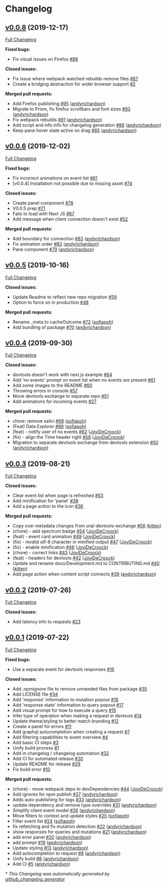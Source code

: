 # Changelog

## [v0.0.8](https://github.com/FormidableLabs/urql-devtools/tree/v0.0.8) (2019-12-17)

[Full Changelog](https://github.com/FormidableLabs/urql-devtools/compare/v0.0.6...v0.0.8)

**Fixed bugs:**

- Fix visual issues on Firefox [\#88](https://github.com/FormidableLabs/urql-devtools/issues/88)

**Closed issues:**

- Fix issue where webpack watched rebuilds remove files [\#87](https://github.com/FormidableLabs/urql-devtools/issues/87)
- Create a bridging abstraction for wider browser support [\#2](https://github.com/FormidableLabs/urql-devtools/issues/2)

**Merged pull requests:**

- Add Firefox publishing [\#95](https://github.com/FormidableLabs/urql-devtools/pull/95) ([andyrichardson](https://github.com/andyrichardson))
- Migrate to Prism, fix firefox scrollbars and font sizes [\#93](https://github.com/FormidableLabs/urql-devtools/pull/93) ([andyrichardson](https://github.com/andyrichardson))
- Fix webpack rebuilds [\#91](https://github.com/FormidableLabs/urql-devtools/pull/91) ([andyrichardson](https://github.com/andyrichardson))
- Add script and info info for changelog generation [\#86](https://github.com/FormidableLabs/urql-devtools/pull/86) ([andyrichardson](https://github.com/andyrichardson))
- Keep pane hover state active on drag [\#85](https://github.com/FormidableLabs/urql-devtools/pull/85) ([andyrichardson](https://github.com/andyrichardson))

## [v0.0.6](https://github.com/FormidableLabs/urql-devtools/tree/v0.0.6) (2019-12-02)

[Full Changelog](https://github.com/FormidableLabs/urql-devtools/compare/v0.0.5...v0.0.6)

**Fixed bugs:**

- Fix incorrect animations on event list [\#81](https://github.com/FormidableLabs/urql-devtools/issues/81)
- \[v0.0.4\] Installation not possible due to missing asset [\#74](https://github.com/FormidableLabs/urql-devtools/issues/74)

**Closed issues:**

- Create panel component [\#78](https://github.com/FormidableLabs/urql-devtools/issues/78)
- V0.0.5 prep [\#71](https://github.com/FormidableLabs/urql-devtools/issues/71)
- Fails to load with Next JS [\#67](https://github.com/FormidableLabs/urql-devtools/issues/67)
- Add message when client connection doesn't exist [\#52](https://github.com/FormidableLabs/urql-devtools/issues/52)

**Merged pull requests:**

- Add boundary for connection [\#83](https://github.com/FormidableLabs/urql-devtools/pull/83) ([andyrichardson](https://github.com/andyrichardson))
- Fix animation order [\#82](https://github.com/FormidableLabs/urql-devtools/pull/82) ([andyrichardson](https://github.com/andyrichardson))
- Pane component [\#79](https://github.com/FormidableLabs/urql-devtools/pull/79) ([andyrichardson](https://github.com/andyrichardson))

## [v0.0.5](https://github.com/FormidableLabs/urql-devtools/tree/v0.0.5) (2019-10-16)

[Full Changelog](https://github.com/FormidableLabs/urql-devtools/compare/v0.0.4...v0.0.5)

**Closed issues:**

- Update Readme to reflect new repo migration [\#59](https://github.com/FormidableLabs/urql-devtools/issues/59)
- Option to force on in production [\#48](https://github.com/FormidableLabs/urql-devtools/issues/48)

**Merged pull requests:**

- Rename \_meta to cacheOutcome [\#72](https://github.com/FormidableLabs/urql-devtools/pull/72) ([sofiapoh](https://github.com/sofiapoh))
- Add bundling of package [\#70](https://github.com/FormidableLabs/urql-devtools/pull/70) ([andyrichardson](https://github.com/andyrichardson))

## [v0.0.4](https://github.com/FormidableLabs/urql-devtools/tree/v0.0.4) (2019-09-30)

[Full Changelog](https://github.com/FormidableLabs/urql-devtools/compare/v0.0.3...v0.0.4)

**Closed issues:**

- devtools doesn't work with next.js example [\#64](https://github.com/FormidableLabs/urql-devtools/issues/64)
- Add 'no events' prompt on event list when no events are present [\#61](https://github.com/FormidableLabs/urql-devtools/issues/61)
- Add some images to the README [\#60](https://github.com/FormidableLabs/urql-devtools/issues/60)
- Throwing errors in console [\#57](https://github.com/FormidableLabs/urql-devtools/issues/57)
- Move devtools exchange to separate repo [\#51](https://github.com/FormidableLabs/urql-devtools/issues/51)
- Add animations for incoming events [\#27](https://github.com/FormidableLabs/urql-devtools/issues/27)

**Merged pull requests:**

- chore: remove sailci [\#68](https://github.com/FormidableLabs/urql-devtools/pull/68) ([sofiapoh](https://github.com/sofiapoh))
- \(Feat\) Data Explorer [\#66](https://github.com/FormidableLabs/urql-devtools/pull/66) ([sofiapoh](https://github.com/sofiapoh))
- \(feat\) - notify user of no events [\#62](https://github.com/FormidableLabs/urql-devtools/pull/62) ([JoviDeCroock](https://github.com/JoviDeCroock))
- \(fix\) - align the Time header right [\#58](https://github.com/FormidableLabs/urql-devtools/pull/58) ([JoviDeCroock](https://github.com/JoviDeCroock))
- Migration to separate devtools exchange from devtools extension [\#50](https://github.com/FormidableLabs/urql-devtools/pull/50) ([andyrichardson](https://github.com/andyrichardson))

## [v0.0.3](https://github.com/FormidableLabs/urql-devtools/tree/v0.0.3) (2019-08-21)

[Full Changelog](https://github.com/FormidableLabs/urql-devtools/compare/v0.0.2...v0.0.3)

**Closed issues:**

- Clear event list when page is refreshed [\#53](https://github.com/FormidableLabs/urql-devtools/issues/53)
- Add minification for 'panel' [\#38](https://github.com/FormidableLabs/urql-devtools/issues/38)
- Add a page action to the icon [\#36](https://github.com/FormidableLabs/urql-devtools/issues/36)

**Merged pull requests:**

- Copy over metadata changes from urql-devtools-exchange [\#56](https://github.com/FormidableLabs/urql-devtools/pull/56) ([kitten](https://github.com/kitten))
- \(chore\) - add spectrum badge [\#54](https://github.com/FormidableLabs/urql-devtools/pull/54) ([JoviDeCroock](https://github.com/JoviDeCroock))
- \(feat\) - event card animation [\#49](https://github.com/FormidableLabs/urql-devtools/pull/49) ([JoviDeCroock](https://github.com/JoviDeCroock))
- \(fix\) - invalid utf-8 character in minified output [\#47](https://github.com/FormidableLabs/urql-devtools/pull/47) ([JoviDeCroock](https://github.com/JoviDeCroock))
- \(fix\) - enable minification [\#46](https://github.com/FormidableLabs/urql-devtools/pull/46) ([JoviDeCroock](https://github.com/JoviDeCroock))
- \(chore\) - correct links [\#43](https://github.com/FormidableLabs/urql-devtools/pull/43) ([JoviDeCroock](https://github.com/JoviDeCroock))
- \(feat\) - headers for devtools [\#42](https://github.com/FormidableLabs/urql-devtools/pull/42) ([JoviDeCroock](https://github.com/JoviDeCroock))
- Update and rename docs/Development.md to CONTRIBUTING.md [\#40](https://github.com/FormidableLabs/urql-devtools/pull/40) ([kitten](https://github.com/kitten))
- Add page action when content script connects [\#39](https://github.com/FormidableLabs/urql-devtools/pull/39) ([andyrichardson](https://github.com/andyrichardson))

## [v0.0.2](https://github.com/FormidableLabs/urql-devtools/tree/v0.0.2) (2019-07-26)

[Full Changelog](https://github.com/FormidableLabs/urql-devtools/compare/v0.0.1...v0.0.2)

**Closed issues:**

- Add latency info to requests [\#23](https://github.com/FormidableLabs/urql-devtools/issues/23)

## [v0.0.1](https://github.com/FormidableLabs/urql-devtools/tree/v0.0.1) (2019-07-22)

[Full Changelog](https://github.com/FormidableLabs/urql-devtools/compare/e8ac03102c8ecf80acf7d12a8a50d383ac11558f...v0.0.1)

**Fixed bugs:**

- Use a separate event for devtools responses [\#16](https://github.com/FormidableLabs/urql-devtools/issues/16)

**Closed issues:**

- Add .npmignore file to remove unneeded files from package [\#35](https://github.com/FormidableLabs/urql-devtools/issues/35)
- Add LICENSE file [\#34](https://github.com/FormidableLabs/urql-devtools/issues/34)
- Add 'response' information to mutation popout [\#18](https://github.com/FormidableLabs/urql-devtools/issues/18)
- Add 'response state' information to query popout [\#17](https://github.com/FormidableLabs/urql-devtools/issues/17)
- Add visual prompt for how to execute a query [\#15](https://github.com/FormidableLabs/urql-devtools/issues/15)
- Infer type of operation when making a request in devtools [\#14](https://github.com/FormidableLabs/urql-devtools/issues/14)
- Update theme/styling to better match branding [\#12](https://github.com/FormidableLabs/urql-devtools/issues/12)
- Create a panel for errors [\#11](https://github.com/FormidableLabs/urql-devtools/issues/11)
- Add graphql autocompletion when creating a request [\#7](https://github.com/FormidableLabs/urql-devtools/issues/7)
- Add filtering capabilities to event overview [\#4](https://github.com/FormidableLabs/urql-devtools/issues/4)
- Add basic CI steps [\#3](https://github.com/FormidableLabs/urql-devtools/issues/3)
- Unify build process [\#1](https://github.com/FormidableLabs/urql-devtools/issues/1)
- Add in changelog / changelog automation [\#32](https://github.com/FormidableLabs/urql-devtools/issues/32)
- Add CI for automated release [\#30](https://github.com/FormidableLabs/urql-devtools/issues/30)
- Update README for release [\#29](https://github.com/FormidableLabs/urql-devtools/issues/29)
- Fix build error [\#10](https://github.com/FormidableLabs/urql-devtools/issues/10)

**Merged pull requests:**

- \(chore\) - move webpack deps to devDependencies [\#44](https://github.com/FormidableLabs/urql-devtools/pull/44) ([JoviDeCroock](https://github.com/JoviDeCroock))
- Add ignores for npm publish [\#37](https://github.com/FormidableLabs/urql-devtools/pull/37) ([andyrichardson](https://github.com/andyrichardson))
- Adds auto-publishing for tags [\#33](https://github.com/FormidableLabs/urql-devtools/pull/33) ([andyrichardson](https://github.com/andyrichardson))
- update dependency and remove type overrides [\#31](https://github.com/FormidableLabs/urql-devtools/pull/31) ([andyrichardson](https://github.com/andyrichardson))
- Simplify client event model [\#26](https://github.com/FormidableLabs/urql-devtools/pull/26) ([andyrichardson](https://github.com/andyrichardson))
- Move filters to context and update styles [\#25](https://github.com/FormidableLabs/urql-devtools/pull/25) ([sofiapoh](https://github.com/sofiapoh))
- Filter event list [\#24](https://github.com/FormidableLabs/urql-devtools/pull/24) ([sofiapoh](https://github.com/sofiapoh))
- fix refetching and fix mutation detection [\#22](https://github.com/FormidableLabs/urql-devtools/pull/22) ([andyrichardson](https://github.com/andyrichardson))
- show responses for queries and mutations [\#21](https://github.com/FormidableLabs/urql-devtools/pull/21) ([andyrichardson](https://github.com/andyrichardson))
- add error panel [\#20](https://github.com/FormidableLabs/urql-devtools/pull/20) ([andyrichardson](https://github.com/andyrichardson))
- add prompt [\#19](https://github.com/FormidableLabs/urql-devtools/pull/19) ([andyrichardson](https://github.com/andyrichardson))
- Update styling [\#13](https://github.com/FormidableLabs/urql-devtools/pull/13) ([andyrichardson](https://github.com/andyrichardson))
- Add autocompletion to request [\#8](https://github.com/FormidableLabs/urql-devtools/pull/8) ([andyrichardson](https://github.com/andyrichardson))
- Unify build [\#6](https://github.com/FormidableLabs/urql-devtools/pull/6) ([andyrichardson](https://github.com/andyrichardson))
- Add CI [\#5](https://github.com/FormidableLabs/urql-devtools/pull/5) ([andyrichardson](https://github.com/andyrichardson))

\* _This Changelog was automatically generated by [github_changelog_generator](https://github.com/github-changelog-generator/github-changelog-generator)_
